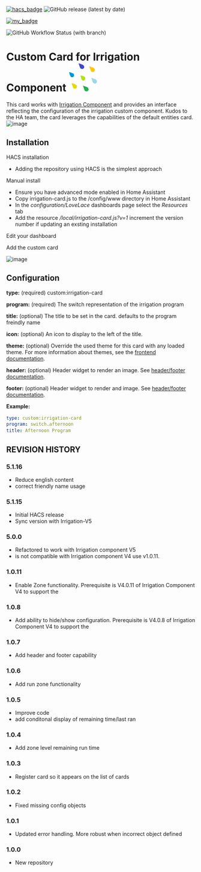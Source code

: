 [![hacs_badge](https://img.shields.io/badge/HACS-Default-41BDF5.svg?style=for-the-badge)](https://github.com/hacs/integration) ![GitHub release (latest by date)](https://img.shields.io/github/downloads/petergridge/Irrigation-Card/latest/total?style=for-the-badge)

[![my_badge](https://img.shields.io/badge/Home%20Assistant%20Community-Link-41BDF5.svg?style=for-the-badge)](https://community.home-assistant.io/t/irrigation-custom-component-with-custom-card/124370)

![GitHub Workflow Status (with branch)](https://img.shields.io/github/actions/workflow/status/petergridge/Irrigation-Card/hacs-validate.yml?branch=main&label=HACS)
# Custom Card for Irrigation Component <img src="https://github.com/petergridge/irrigation-card/blob/main/icon.png" alt="drawing" width="75"/>

This card works with [Irrigation Component](https://github.com/petergridge/Irrigation-V5) and provides an interface reflecting the configuration of the irrigation custom component. Kudos to the HA team, the card leverages the capabilities of the default entities card.
![image](https://user-images.githubusercontent.com/40281772/208523674-a2bee3af-053e-4ff1-9507-6e9c1c09f395.png)

## Installation
HACS installation
* Adding the repository using HACS is the simplest approach

Manual install
* Ensure you have advanced mode enabled in Home Assistant
* Copy irrigation-card.js to the /config/www directory in Home Assistant
* In the *configuration/LoveLace* dashboards page select the *Resources* tab
* Add the resource */local/irrigation-card.js?v=1* increment the version number if updating an exsting installation

Edit your dashboard

Add the custom card

![image](https://user-images.githubusercontent.com/40281772/204683211-cb589ccd-0183-4b50-9b03-0d6e3ea7795e.png)


## Configuration

**type:** (required) custom:irrigation-card

**program:** (required) The switch representation of the irrigation program

**title:** (optional) The title to be set in the card. defaults to the program freindly name

**icon:** (optional) An icon to display to the left of the title.

**theme:** (optional) Override the used theme for this card with any loaded theme. For more information about themes, see the [frontend documentation](https://www.home-assistant.io/integrations/frontend/).

**header:** (optional) Header widget to render an image. See [header/footer documentation](https://www.home-assistant.io/lovelace/header-footer/).

**footer:** (optional) Header widget to render and image. See [header/footer documentation](https://www.home-assistant.io/lovelace/header-footer/).

**Example:**
```yaml
type: custom:irrigation-card
program: switch.afternoon
title: Afternoon Program
```

## REVISION HISTORY
### 5.1.16
* Reduce english content
* correct friendly name usage
### 5.1.15
* Initial HACS release
* Sync version with Irrigation-V5
### 5.0.0
* Refactored to work with Irrigation component V5
* is not compatible with Irrigation component V4 use v1.0.11.
### 1.0.11
* Enable Zone functionality. Prerequisite is V4.0.11 of Irrigation Component V4 to support the 
### 1.0.8
* Add ability to hide/show configuration. Prerequisite is V4.0.8 of Irrigation Component V4 to support the 
### 1.0.7
* Add header and footer capability
### 1.0.6
* Add run zone functionality
### 1.0.5
* Improve code 
* add conditonal display of remaining time/last ran
### 1.0.4
* Add zone level remaining run time
### 1.0.3
* Register card so it appears on the list of cards
### 1.0.2
* Fixed missing config objects
### 1.0.1
* Updated error handling. More robust when incorrect object defined
### 1.0.0
* New repository
